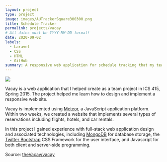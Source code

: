 ```yaml
---
layout: project
type: project
image: images/AUTrackerSquare300300.png
title: Schedule Tracker
permalink: projects/vacay
# All dates must be YYYY-MM-DD format!
date: 2020-09-02
labels:
  - Laravel
  - CSS
  - HTML
  - GitHub
summary: A responsive web application for schedule tracking that my team developed in CSC 3700.
---
```


<img class="ui medium right floated rounded image" src="../images/AUTrackerHomepage.png.png">

Vacay is a web application that I helped create as a team project in ICS 415, Spring 2015. The project helped me learn how to design and implement a responsive web site.

Vacay is implemented using [Meteor](http://meteor.com), a JavaScript application platform. Within two weeks, we created a website that implements several types of reservations including flights, hotels, and car rentals.

In this project I gained experience with full-stack web application design and associated technologies, including [MongoDB](http://mongodb.com) for database storage, the [Twitter Bootstrap](http://getbootstrap.com/) CSS Framework for the user interface, and Javascript for both client and server-side programming. 
 
Source: <a href="https://github.com/theVacay/vacay"><i class="large github icon"></i>theVacay/vacay</a>
